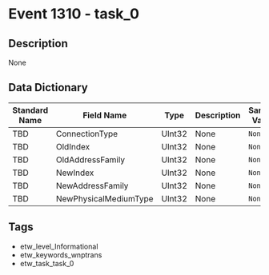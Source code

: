 # Event 1310 - task_0

## Description
None

## Data Dictionary
|Standard Name|Field Name|Type|Description|Sample Value|
|---|---|---|---|---|
|TBD|ConnectionType|UInt32|None|`None`|
|TBD|OldIndex|UInt32|None|`None`|
|TBD|OldAddressFamily|UInt32|None|`None`|
|TBD|NewIndex|UInt32|None|`None`|
|TBD|NewAddressFamily|UInt32|None|`None`|
|TBD|NewPhysicalMediumType|UInt32|None|`None`|

## Tags
* etw_level_Informational
* etw_keywords_wnptrans
* etw_task_task_0